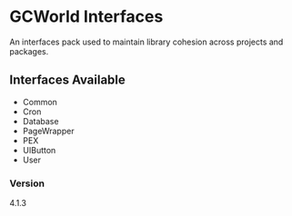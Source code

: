 # GCWorld Interfaces

An interfaces pack used to maintain library cohesion across projects and packages.

## Interfaces Available 

  - Common
  - Cron
  - Database
  - PageWrapper
  - PEX
  - UIButton
  - User

### Version
4.1.3
